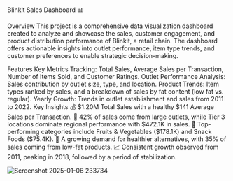 Blinkit Sales Dashboard 📊

Overview
This project is a comprehensive data visualization dashboard created to analyze and showcase the sales, customer engagement, and product distribution performance of Blinkit, a retail chain. The dashboard offers actionable insights into outlet performance, item type trends, and customer preferences to enable strategic decision-making.

Features
Key Metrics Tracking: Total Sales, Average Sales per Transaction, Number of Items Sold, and Customer Ratings.
Outlet Performance Analysis: Sales contribution by outlet size, type, and location.
Product Trends: Item types ranked by sales, and a breakdown of sales by fat content (low fat vs. regular).
Yearly Growth: Trends in outlet establishment and sales from 2011 to 2022.
Key Insights
💰 $1.20M Total Sales with a healthy $141 Average Sales per Transaction.
🌟 42% of sales come from large outlets, while Tier 3 locations dominate regional performance with $472.1K in sales.
🥦 Top-performing categories include Fruits & Vegetables ($178.1K) and Snack Foods ($75.4K).
🥛 A growing demand for healthier alternatives, with 35% of sales coming from low-fat products.
📈 Consistent growth observed from 2011, peaking in 2018, followed by a period of stabilization.

![Screenshot 2025-01-06 233734](https://github.com/user-attachments/assets/e5e59d21-1977-411f-8cf5-10b296cb97b9)
